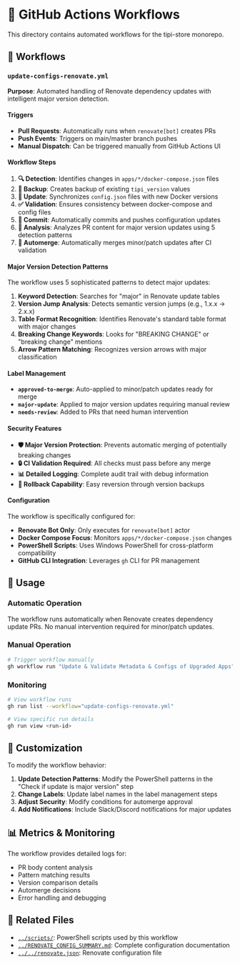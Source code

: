 # 🔄 GitHub Actions Workflows

This directory contains automated workflows for the tipi-store monorepo.

## 📁 Workflows

### `update-configs-renovate.yml`
**Purpose**: Automated handling of Renovate dependency updates with intelligent major version detection.

#### Triggers
- **Pull Requests**: Automatically runs when `renovate[bot]` creates PRs
- **Push Events**: Triggers on main/master branch pushes
- **Manual Dispatch**: Can be triggered manually from GitHub Actions UI

#### Workflow Steps

1. **🔍 Detection**: Identifies changes in `apps/*/docker-compose.json` files
2. **💾 Backup**: Creates backup of existing `tipi_version` values
3. **🔄 Update**: Synchronizes `config.json` files with new Docker versions
4. **✅ Validation**: Ensures consistency between docker-compose and config files
5. **📝 Commit**: Automatically commits and pushes configuration updates
6. **🎯 Analysis**: Analyzes PR content for major version updates using 5 detection patterns
7. **🚀 Automerge**: Automatically merges minor/patch updates after CI validation

#### Major Version Detection Patterns

The workflow uses 5 sophisticated patterns to detect major updates:

1. **Keyword Detection**: Searches for "major" in Renovate update tables
2. **Version Jump Analysis**: Detects semantic version jumps (e.g., 1.x.x → 2.x.x)
3. **Table Format Recognition**: Identifies Renovate's standard table format with major changes
4. **Breaking Change Keywords**: Looks for "BREAKING CHANGE" or "breaking change" mentions
5. **Arrow Pattern Matching**: Recognizes version arrows with major classification

#### Label Management

- **`approved-to-merge`**: Auto-applied to minor/patch updates ready for merge
- **`major-update`**: Applied to major version updates requiring manual review
- **`needs-review`**: Added to PRs that need human intervention

#### Security Features

- **🛡️ Major Version Protection**: Prevents automatic merging of potentially breaking changes
- **🔒 CI Validation Required**: All checks must pass before any merge
- **📊 Detailed Logging**: Complete audit trail with debug information
- **🔄 Rollback Capability**: Easy reversion through version backups

#### Configuration

The workflow is specifically configured for:
- **Renovate Bot Only**: Only executes for `renovate[bot]` actor
- **Docker Compose Focus**: Monitors `apps/*/docker-compose.json` changes
- **PowerShell Scripts**: Uses Windows PowerShell for cross-platform compatibility
- **GitHub CLI Integration**: Leverages `gh` CLI for PR management

## 🚀 Usage

### Automatic Operation
The workflow runs automatically when Renovate creates dependency update PRs. No manual intervention required for minor/patch updates.

### Manual Operation
```bash
# Trigger workflow manually
gh workflow run "Update & Validate Metadata & Configs of Upgraded Apps"
```

### Monitoring
```bash
# View workflow runs
gh run list --workflow="update-configs-renovate.yml"

# View specific run details
gh run view <run-id>
```

## 🔧 Customization

To modify the workflow behavior:

1. **Update Detection Patterns**: Modify the PowerShell patterns in the "Check if update is major version" step
2. **Change Labels**: Update label names in the label management steps
3. **Adjust Security**: Modify conditions for automerge approval
4. **Add Notifications**: Include Slack/Discord notifications for major updates

## 📊 Metrics & Monitoring

The workflow provides detailed logs for:
- PR body content analysis
- Pattern matching results
- Version comparison details
- Automerge decisions
- Error handling and debugging

## 🔗 Related Files

- [`../scripts/`](../scripts/): PowerShell scripts used by this workflow
- [`../RENOVATE_CONFIG_SUMMARY.md`](../RENOVATE_CONFIG_SUMMARY.md): Complete configuration documentation
- [`../../renovate.json`](../../renovate.json): Renovate configuration file

